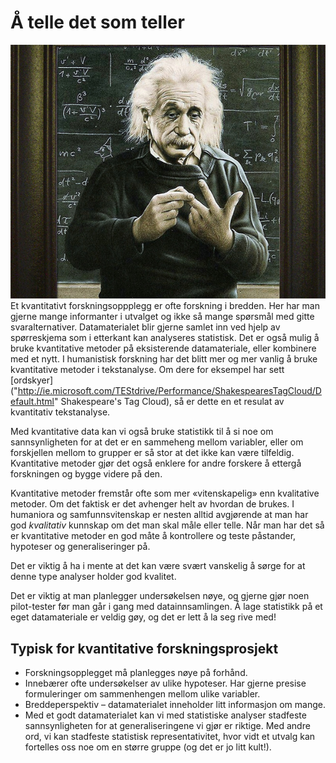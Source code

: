 # Å telle det som teller

<img class="right small" src="../images/einstein-counting-on-fingers.jpg" alt="Einstein som teller på fingrene">Et kvantitativt forskningsoppplegg er ofte forskning i bredden. Her har man gjerne mange informanter i utvalget og ikke så mange spørsmål med gitte svaralternativer. Datamaterialet blir gjerne samlet inn ved hjelp av spørreskjema som i etterkant kan analyseres statistisk. Det er også mulig å bruke kvantitative metoder på eksisterende datamateriale, eller kombinere med et nytt. I humanistisk forskning har det blitt mer og mer vanlig å bruke kvantitative metoder i tekstanalyse. Om dere for eksempel har sett [ordskyer]("http://ie.microsoft.com/TEStdrive/Performance/ShakespearesTagCloud/Default.html" Shakespeare's Tag Cloud), så er dette en et resulat av kvantitativ tekstanalyse.

Med kvantitative data kan vi også bruke statistikk til å si noe om sannsynligheten for at det er en sammeheng mellom variabler, eller om forskjellen mellom to grupper er så stor at det ikke kan være tilfeldig. Kvantitative metoder gjør det også enklere for andre forskere å ettergå forskningen og bygge videre på den.

Kvantitative metoder fremstår ofte som mer «vitenskapelig» enn kvalitative metoder. Om det faktisk er det avhenger helt av hvordan de brukes. I humaniora og samfunnsvitenskap er nesten alltid avgjørende at man har god *kvalitativ* kunnskap om det man skal måle eller telle. Når man har det så er kvantitative metoder en god måte å kontrollere og teste påstander, hypoteser og generaliseringer på.

<div class="boks">Det er viktig å ha i mente at det kan være svært vanskelig å sørge for at denne type analyser holder god kvalitet.</div>

Det er viktig at man planlegger undersøkelsen nøye, og gjerne gjør noen pilot-tester før man går i gang med datainnsamlingen. Å lage statistikk på et eget datamateriale er veldig gøy, og det er lett å la seg rive med!

## Typisk for kvantitative forskningsprosjekt

  * Forskningsopplegget må planlegges nøye på forhånd.
  * Innebærer ofte undersøkelser av ulike hypoteser. Har gjerne presise formuleringer om sammenhengen mellom ulike variabler.
  * Breddeperspektiv – datamaterialet inneholder litt informasjon om mange.
  * Med et godt datamaterialet kan vi med statistiske analyser stadfeste sannsynligheten for at generaliseringene vi gjør er riktige. Med andre ord, vi kan stadfeste statistisk representativitet, hvor vidt et utvalg kan fortelles oss noe om en større gruppe (og det er jo litt kult!).

